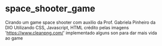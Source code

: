 # space_shooter_game

Cirando um  game space shooter com auxilio da Prof. Gabriela Pinheiro da DIO
Utilizando CSS, Javascript, HTML
crédito pelas imagens 'https://www.cleanpng.com/'
implementado alguns son para dar mais vida ao game